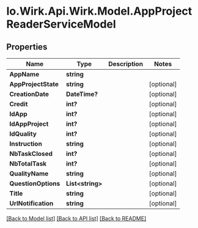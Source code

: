 # Io.Wirk.Api.Wirk.Model.AppProjectReaderServiceModel
## Properties

Name | Type | Description | Notes
------------ | ------------- | ------------- | -------------
**AppName** | **string** |  | 
**AppProjectState** | **string** |  | [optional] 
**CreationDate** | **DateTime?** |  | [optional] 
**Credit** | **int?** |  | [optional] 
**IdApp** | **int?** |  | [optional] 
**IdAppProject** | **int?** |  | [optional] 
**IdQuality** | **int?** |  | [optional] 
**Instruction** | **string** |  | [optional] 
**NbTaskClosed** | **int?** |  | [optional] 
**NbTotalTask** | **int?** |  | [optional] 
**QualityName** | **string** |  | [optional] 
**QuestionOptions** | **List&lt;string&gt;** |  | [optional] 
**Title** | **string** |  | [optional] 
**UrlNotification** | **string** |  | [optional] 

[[Back to Model list]](../README.md#documentation-for-models) [[Back to API list]](../README.md#documentation-for-api-endpoints) [[Back to README]](../README.md)

